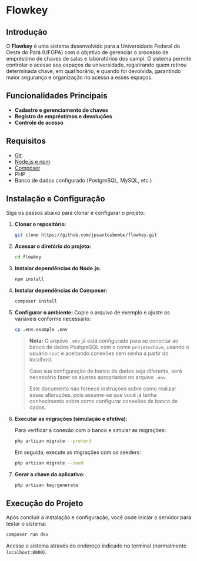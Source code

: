 # Flowkey

## Introdução

O **Flowkey** é uma sistema desenvolvido para a Universidade Federal do Oeste do Pará (UFOPA) com o objetivo de gerenciar o processo de empréstimo de chaves de salas e laboratórios dos campi. O sistema permite controlar o acesso aos espaços da universidade, registrando quem retirou determinada chave, em qual horário, e quando foi devolvida, garantindo maior segurança e organização no acesso a esses espaços.

## Funcionalidades Principais

- **Cadastro e gerenciamento de chaves**
- **Registro de empréstimos e devoluções**
- **Controle de acesso**

## Requisitos

- [Git](https://git-scm.com/)
- [Node.js e npm](https://nodejs.org/)
- [Composer](https://getcomposer.org/)
- PHP
- Banco de dados configurado (PostgreSQL, MySQL, etc.)

## Instalação e Configuração

Siga os passos abaixo para clonar e configurar o projeto:

1. **Clonar o repositório:**

   ```bash
   git clone https://github.com/jpsantosbembe/flowkey.git
   ```

2. **Acessar o diretório do projeto:**

   ```bash
   cd flowkey
   ```

3. **Instalar dependências do Node.js:**

   ```bash
   npm install
   ```

4. **Instalar dependências do Composer:**

   ```bash
   composer install
   ```

5. **Configurar o ambiente:**
      Copie o arquivo de exemplo e ajuste as variáveis conforme necessário:
      ```bash
      cp .env.example .env
      ```
    >**Nota:** O arquivo `.env` já está configurado para se conectar ao banco de dados PostgreSQL com o nome `projetochave`, usando o usuário `root` e aceitando conexões sem senha a partir do localhost.
    >
    >Caso sua configuração de banco de dados seja diferente, será necessário fazer os ajustes apropriados no arquivo `.env`. 
    >
    >Este documento não fornece instruções sobre como realizar essas alterações, pois assume-se que você já tenha conhecimento sobre como configurar conexões de banco de dados.
6. **Executar as migrações (simulação e efetiva):**

   Para verificar a conexão com o banco e simular as migrações:

   ```bash
   php artisan migrate --pretend
   ```

   Em seguida, execute as migrações com os seeders:

   ```bash
   php artisan migrate --seed
   ```

7. **Gerar a chave do aplicativo:**

   ```bash
   php artisan key:generate
   ```

## Execução do Projeto

Após concluir a instalação e configuração, você pode iniciar o servidor para testar o sistema:

```bash
composer run dev
```

Acesse o sistema através do endereço indicado no terminal (normalmente `localhost:8000`).


